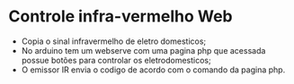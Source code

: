 # Controle infra-vermelho Web


- Copia o sinal infravermelho de eletro domesticos; 
- No arduino tem um webserve com uma pagina php que acessada possue botões para controlar os eletrodomesticos; 
- O emissor IR envia o codigo de acordo com o comando da pagina php.
